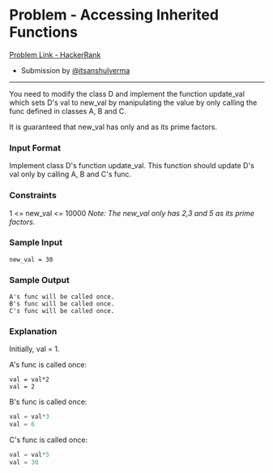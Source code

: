 # Problem - Accessing Inherited Functions 

[Problem Link - HackerRank](https://www.hackerrank.com/challenges/accessing-inherited-functions/problem)
- Submission by [@itsanshulverma](https://github.com/itanshulverma)

---

You need to modify the class D and implement the function update_val which sets D's val to new_val by manipulating the value by only calling the func defined in classes A, B and C.

It is guaranteed that new_val has only  and  as its prime factors.

### Input Format

Implement class D's function update_val. This function should update D's val only by calling A, B and C's func.

### Constraints
1 <= new_val <= 10000
*Note: The new_val only has 2,3 and 5 as its prime factors.*

### Sample Input

`new_val = 30`

### Sample Output

```
A's func will be called once.
B's func will be called once.
C's func will be called once.
```

### Explanation

Initially, val = 1.

A's func is called once:
```cppp
val = val*2  
val = 2
```
B's func is called once:
```cpp
val = val*3
val = 6
```
C's func is called once:
```cpp
val = val*5
val = 30
```